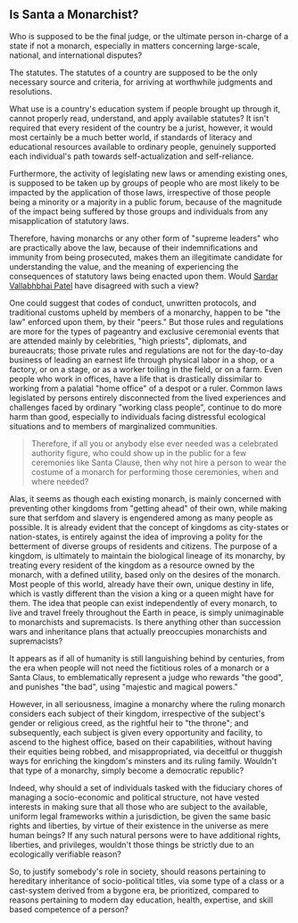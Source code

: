 ## Is Santa a Monarchist?

Who is supposed to be the final judge, or the ultimate person in-charge of a state if not a monarch, especially in matters concerning large-scale, national, and international disputes? 

The statutes. The statutes of a country are supposed to be the only necessary source and criteria, for arriving at worthwhile judgments and resolutions. 

What use is a country's education system if people brought up through it, cannot properly read, understand, and apply available statutes? It isn't required that every resident of the country be a jurist, however, it would most certainly be a much better world, if standards of literacy and educational resources available to ordinary people, genuinely supported each individual's path towards self-actualization and self-reliance. 

Furthermore, the activity of legislating new laws or amending existing ones, is supposed to be taken up by groups of people who are most likely to be impacted by the application of those laws, irrespective of those people being a minority or a majority in a public forum, because of the magnitude of the impact being suffered by those groups and individuals from any misapplication of statutory laws.  

Therefore, having monarchs or any other form of "supreme leaders" who are practically above the law, because of their indemnifications and immunity from being prosecuted, makes them an illegitimate candidate for understanding the value, and the meaning of experiencing the consequences of statutory laws being enacted upon them. Would [Sardar Vallabhbhai Patel](https://en.wikipedia.org/wiki/Vallabhbhai_Patel) have disagreed with such a view? 

One could suggest that codes of conduct, unwritten protocols, and traditional customs upheld by members of a monarchy, happen to be "the law" enforced upon them, by their "peers." But those rules and regulations are more for the types of pageantry and exclusive ceremonial events that are attended mainly by celebrities, "high priests", diplomats, and bureaucrats; those private rules and regulations are not for the day-to-day business of leading an earnest life through physical labor in a shop, or a factory, or on a stage, or as a worker toiling in the field, or on a farm. Even people who work in offices, have a life that is drastically dissimilar to working from a palatial "home office" of a despot or a ruler. Common laws legislated by persons entirely disconnected from the lived experiences and challenges faced by ordinary "working class people", continue to do more harm than good, especially to individuals facing distressful ecological situations and to members of marginalized communities. 

>Therefore, if all you or anybody else ever needed was a celebrated authority figure, who could show up in the public for a few ceremonies like Santa Clause, then why not hire a person to wear the costume of a monarch for performing those ceremonies, when and where needed? 

Alas, it seems as though each existing monarch, is mainly concerned with preventing other kingdoms from "getting ahead" of their own, while making sure that serfdom and slavery is engendered among as many people as possible. It is already evident that the concept of kingdoms as city-states or nation-states, is entirely against the idea of improving a polity for the betterment of diverse groups of residents and citizens. The purpose of a kingdom, is ultimately to maintain the biological lineage of its monarchy, by treating every resident of the kingdom as a resource owned by the monarch, with a defined utility, based only on the desires of the monarch. Most people of this world, already have their own, unique destiny in life, which is vastly different than the vision a king or a queen might have for them. The idea that people can exist independently of every monarch, to live and travel freely throughout the Earth in peace, is simply unimaginable to monarchists and supremacists. Is there anything other than succession wars and inheritance plans that actually preoccupies monarchists and supremacists? 

It appears as if all of humanity is still languishing behind by centuries, from the era when people will not need the fictitious roles of a monarch or a Santa Claus, to emblematically represent a judge who rewards "the good", and punishes "the bad", using "majestic and magical powers." 

However, in all seriousness, imagine a monarchy where the ruling monarch considers each subject of their kingdom, irrespective of the subject's gender or religious creed, as the rightful heir to "the throne"; and subsequently, each subject is given every opportunity and facility, to ascend to the highest office, based on their capabilities, without having their equities being robbed, and misappropriated, via deceitful or thuggish ways for enriching the kingdom's minsters and its ruling family. Wouldn't that type of a monarchy, simply become a democratic republic? 

Indeed, why should a set of individuals tasked with the fiduciary chores of managing a socio-economic and political structure, not have vested interests in making sure that all those who are subject to the available, uniform legal frameworks within a jurisdiction, be given the same basic rights and liberties, by virtue of their existence in the universe as mere human beings? If any such natural persons were to have additional rights, liberties, and privileges, wouldn't those things be strictly due to an ecologically verifiable reason? 

So, to justify somebody's role in society, should reasons pertaining to hereditary inheritance of socio-political titles, via some type of a class or a cast-system derived from a bygone era, be prioritized, compared to reasons pertaining to modern day education, health, expertise, and skill based competence of a person? 